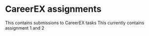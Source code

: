 # CareerEX assignments
This contains submissions to CareerEX tasks 
This currently contains assignment 1 and 2
